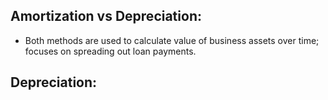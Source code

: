 ## Amortization vs Depreciation:
- Both methods are used to calculate value of business assets over time; focuses on spreading out loan payments.


## Depreciation:
